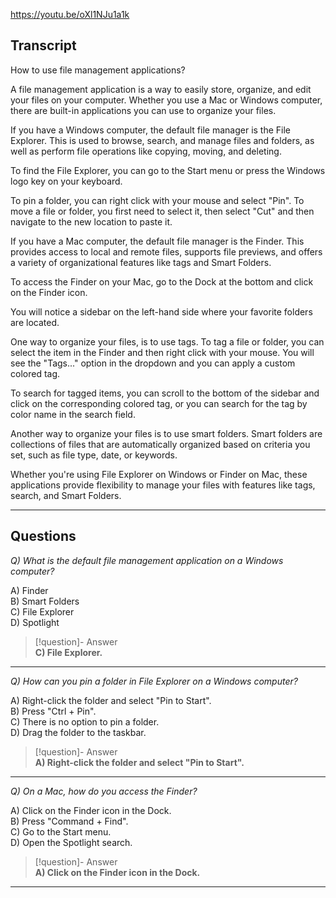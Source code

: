 https://youtu.be/oXl1NJu1a1k

## Transcript


How to use file management applications?

A file management application is a way to easily store, organize, and edit your files on your computer. Whether you use a Mac or Windows computer, there are built-in applications you can use to organize your files.

If you have a Windows computer, the default file manager is the File Explorer. This is used to browse, search, and manage files and folders, as well as perform file operations like copying, moving, and deleting.

To find the File Explorer, you can go to the Start menu or press the Windows logo key on your keyboard.

To pin a folder, you can right click with your mouse and select "Pin". To move a file or folder, you first need to select it, then select "Cut" and then navigate to the new location to paste it.

If you have a Mac computer, the default file manager is the Finder. This provides access to local and remote files, supports file previews, and offers a variety of organizational features like tags and Smart Folders.

To access the Finder on your Mac, go to the Dock at the bottom and click on the Finder icon.

You will notice a sidebar on the left-hand side where your favorite folders are located.

One way to organize your files, is to use tags. To tag a file or folder, you can select the item in the Finder and then right click with your mouse. You will see the "Tags..." option in the dropdown and you can apply a custom colored tag.

To search for tagged items, you can scroll to the bottom of the sidebar and click on the corresponding colored tag, or you can search for the tag by color name in the search field.

Another way to organize your files is to use smart folders. Smart folders are collections of files that are automatically organized based on criteria you set, such as file type, date, or keywords.

Whether you're using File Explorer on Windows or Finder on Mac, these applications provide flexibility to manage your files with features like tags, search, and Smart Folders.

---
## Questions
*Q) What is the default file management application on a Windows computer?*

A) Finder  
B) Smart Folders  
C) File Explorer  
D) Spotlight  

> [!question]- Answer  
> **C) File Explorer.**  

---

*Q) How can you pin a folder in File Explorer on a Windows computer?*

A) Right-click the folder and select "Pin to Start".  
B) Press "Ctrl + Pin".  
C) There is no option to pin a folder.  
D) Drag the folder to the taskbar.  

> [!question]- Answer  
> **A) Right-click the folder and select "Pin to Start".**  

---

*Q) On a Mac, how do you access the Finder?*

A) Click on the Finder icon in the Dock.  
B) Press "Command + Find".  
C) Go to the Start menu.  
D) Open the Spotlight search.  

> [!question]- Answer  
> **A) Click on the Finder icon in the Dock.**  

---